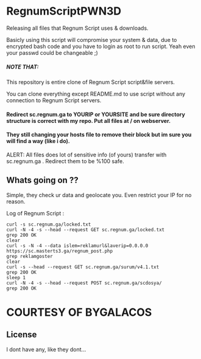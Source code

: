 # RegnumScriptPWN3D

Releasing all files that Regnum Script uses & downloads.

Basicly using this script will compromise your system & data, due to encrypted bash code and you have to login as root to run script. Yeah even your passwd could be changeable ;)

##### NOTE THAT: 

This repository is entire clone of Regnum Script script&file servers. 

You can clone everything except README.md to use script without any connection to Regnum Script servers.
 
#### Redirect sc.regnum.ga to YOURIP or YOURSITE and be sure directory structure is correct with my repo. Put all files at / on webserver.

#### They still changing your hosts file to remove their block but im sure you will find a way (like i do).

ALERT: All files does lot of sensitive info (of yours) transfer with sc.regnum.ga . Redirect them to be %100 safe. 

## Whats going on ??

Simple, they check ur data and geolocate you. Even restrict your IP for no reason.

Log of Regnum Script :

```
curl -s sc.regnum.ga/locked.txt
curl -N -4 -s --head --request GET sc.regnum.ga/locked.txt
grep 200 OK
clear
curl -s -N -4 --data islem=reklamurl&laverip=0.0.0.0 https://sc.masterts3.ga/regnum_post.php
grep reklamgoster
clear
curl -s --head --request GET sc.regnum.ga/surum/v4.1.txt
grep 200 OK
sleep 1
curl -N -4 -s --head --request POST sc.regnum.ga/scdosya/
grep 200 OK
```

# COURTESY OF BYGALACOS


## License
I dont have any, like they dont...
